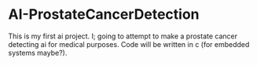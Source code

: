 # AI-ProstateCancerDetection
This is my first ai project. I; going to attempt to make a prostate cancer detecting ai for medical purposes. Code will be written in c (for embedded systems maybe?). 
